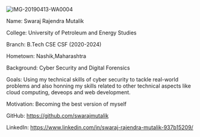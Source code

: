 ![IMG-20190413-WA0004](https://github.com/swarajmutalik/devops-2024/assets/71939130/cf32075b-71ca-4d2e-b365-e1999d84fb45)

Name: Swaraj Rajendra Mutalik

College: University of Petroleum and Energy Studies

Branch: B.Tech CSE CSF (2020-2024)

Hometown: Nashik,Maharashtra

Background: Cyber Security and Digital Forensics

Goals: Using my technical skills of cyber security to tackle real-world problems and also honning my skills related to other technical aspects like cloud computing, deveops and web development.

Motivation: Becoming the best version of myself

GitHub: https://github.com/swarajmutalik

LinkedIn: https://www.linkedin.com/in/swaraj-rajendra-mutalik-937b15209/
